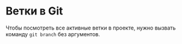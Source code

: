 # Ветки в Git

Чтобы посмотреть все активные ветки в проекте, нужно вызвать команду `git branch` без аргументов.